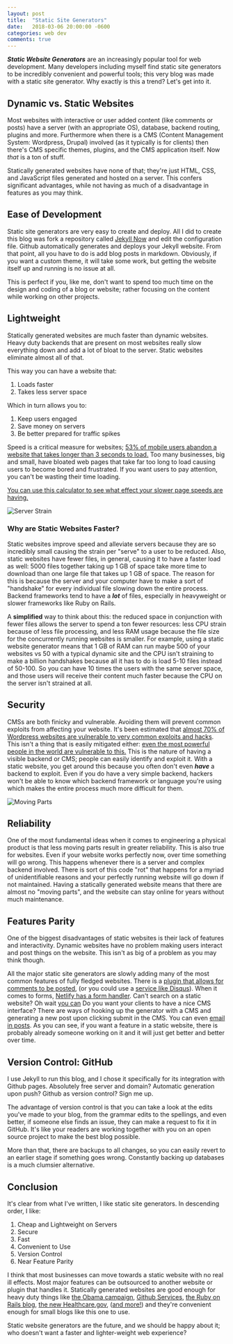 ```yaml
---
layout: post
title:  "Static Site Generators"
date:   2018-03-06 20:00:00 -0600
categories: web dev
comments: true
---
```


***Static Website Generators*** are an increasingly popular tool for web development. Many developers including myself find static site generators to be incredibly convenient and powerful tools; this very blog was made with a static site generator. Why exactly is this a trend? Let's get into it. 

## Dynamic vs. Static Websites

Most websites with interactive or user added content (like comments or posts) have a server (with an appropriate OS), database, backend routing, plugins and more. Furthermore when there is a CMS (Content Management System: Wordpress, Drupal) involved (as it typically is for clients) then there's CMS specific themes, plugins, and the CMS application itself. Now *that* is a ton of stuff. 

Statically generated websites have none of that; they're just HTML, CSS, and JavaScript files generated and hosted on a server. This confers significant advantages, while not having as much of a disadvantage in features as you may think. 

## Ease of Development

Static site generators are very easy to create and deploy. All I did to create this blog was fork a repository called [Jekyll Now](https://github.com/barryclark/jekyll-now) and edit the configuration file. Github automatically generates and deploys your Jekyll website. From that point, all you have to do is add blog posts in markdown. Obviously, if you want a custom theme, it will take some work, but getting the website itself up and running is no issue at all. 

This is perfect if you, like me, don't want to spend too much time on the design and coding of a blog or website; rather focusing on the content while working on other projects. 

## Lightweight

Statically generated websites are much faster than dynamic websites. Heavy duty backends that are present on most websites really slow everything down and add a lot of bloat to the server. Static websites eliminate almost all of that. 

This way you can have a website that: 

1. Loads faster
2. Takes less server space

Which in turn allows you to: 

1. Keep users engaged
2. Save money on servers
3. Be better prepared for traffic spikes

Speed is a critical measure for websites; [53% of mobile users abandon a website that takes longer than 3 seconds to load.](https://www.doubleclickbygoogle.com/articles/mobile-speed-matters/) Too many businesses, big and small, have bloated web pages that take far too long to load causing users to become bored and frustrated. If you want users to pay attention, you can't be wasting their time loading. 

[You can use this calculator to see what effect your slower page speeds are having.](https://www.doubleclickbygoogle.com/articles/mobile-speed-adds-up/) 

![Server Strain](https://images.pexels.com/photos/17840/pexels-photo.jpg?w=1260&h=750&dpr=2&auto=compress&cs=tinysrgb)

### Why are Static Websites Faster? 

Static websites improve speed and alleviate servers because they are so incredibly small causing the strain per "serve" to a user to be reduced. Also, static websites have fewer files, in general, causing it to have a faster load as well: 5000 files together taking up 1 GB of space take more time to download than one large file that takes up 1 GB of space. The reason for this is because the server and your computer have to make a sort of "handshake" for every individual file slowing down the entire process. Backend frameworks tend to have a ***lot*** of files, especially in heavyweight or slower frameworks like Ruby on Rails. 

A **simplified** way to think about this: the reduced space in conjunction with fewer files allows the server to spend a ton fewer resources: less CPU strain because of less file processing, and less RAM usage because the file size for the concurrently running websites is smaller. For example, using a static website generator means that 1 GB of RAM can run maybe 500 of your websites vs 50 with a typical dynamic site and the CPU isn't straining to make a billion handshakes because all it has to do is load 5-10 files instead of 50-100. So you can have 10 times the users with the same server space, and those users will receive their content much faster because the CPU on the server isn't strained at all. 

## Security

CMSs are both finicky and vulnerable. Avoiding them will prevent common exploits from affecting your website. It's been estimated that [almost 70% of Wordpress websites are vulnerable to very common exploits and hacks](https://www.wpwhitesecurity.com/wordpress-security-news-updates/statistics-70-percent-wordpress-installations-vulnerable/). This isn't a thing that is easily mitigated either: [even the most powerful people in the world are vulnerable to this.](https://www.theregister.co.uk/2016/04/07/panama_papers_unpatched_wordpress_drupal/) This is the nature of having a visible backend or CMS; people can easily identify and exploit it.  With a static website, you get around this because you often don't even ***have*** a backend to exploit. Even if you do have a very simple backend, hackers won't be able to know which backend framework or language you're using which makes the entire process much more difficult for them. 

![Moving Parts](https://images.pexels.com/photos/414579/pexels-photo-414579.jpeg?w=1260&h=750&dpr=2&auto=compress&cs=tinysrgb)

## Reliability

One of the most fundamental ideas when it comes to engineering a physical product is that less moving parts result in greater reliability. This is also true for websites. Even if your website works perfectly now, over time something will go wrong. This happens whenever there is a server and complex backend involved. There is sort of this code "rot" that happens for a myriad of unidentifiable reasons and your perfectly running website will go down if not maintained. Having a statically generated website means that there are almost no "moving parts", and the website can stay online for years without much maintenance. 

## Features Parity

One of the biggest disadvantages of static websites is their lack of features and interactivity. Dynamic websites have no problem making users interact and post things on the website. This isn't as big of a problem as you may think though. 

All the major static site generators are slowly adding many of the most common features of fully fledged websites. There is a [plugin that allows for comments to be posted](https://staticman.net/), (or you could use a [service like Disqus](https://disqus.com/)). When it comes to forms, [Netlify has a form handler](https://www.netlify.com/docs/form-handling/). Can't search on a static website? Oh wait [you can](https://www.algolia.com/) Do you want your clients to have a nice CMS interface? There are ways of hooking up the generator with a CMS and generating a new post upon clicking submit in the CMS. You can even [email in posts](https://github.com/masukomi/JekyllMail). As you can see, if you want a feature in a static website, there is probably already someone working on it and it will just get better and better over time. 

## Version Control: GitHub

I use Jekyll to run this blog, and I chose it specifically for its integration with Github pages. Absolutely free server and domain? Automatic generation upon push? Github as version control? Sign me up. 

The advantage of version control is that you can take a look at the edits you've made to your blog, from the grammar edits to the spellings, and even better, if someone else finds an issue, they can make a request to fix it in GitHub. It's like your readers are working together with you on an open source project to make the best blog possible. 

More than that, there are backups to all changes, so you can easily revert to an earlier stage if something goes wrong. Constantly backing up databases is a much clumsier alternative. 

## Conclusion

It's clear from what I've written, I like static site generators. In descending order, I like: 

1. Cheap and Lightweight on Servers
2. Secure
3. Fast
4. Convenient to Use
5. Version Control
6. Near Feature Parity

I think that most businesses can move towards a static website with no real ill effects. Most major features can be outsourced to another website or plugin that handles it. Statically generated websites are good enough for heavy duty things like [the Obama campaign](http://kylerush.net/blog/meet-the-obama-campaigns-250-million-fundraising-platform/), [Github Services](https://services.github.com/), [the Ruby on Rails blog](http://weblog.rubyonrails.org/), [the new Healthcare.gov](https://developmentseed.org/blog/new-healthcare-gov-is-open-and-cms-free/), ([and more!](http://planetjekyll.github.io/showcase/)) and they're convenient enough for small blogs like this one to use. 

Static website generators are the future, and we should be happy about it; who doesn't want a faster and lighter-weight web experience?  